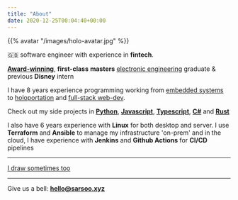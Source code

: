 ```yaml
---
title: "About"
date: 2020-12-25T00:04:40+00:00
---
```


{{% avatar "/images/holo-avatar.jpg" %}}

🇬🇧 software engineer with experience in __fintech__. 

[__Award-winning__](/dev-engineering/#awards), __first-class__ __masters__ [electronic engineering](/dev-engineering) graduate & previous __Disney__ intern

I have 8 years experience programming working from [embedded systems](/posts/iot) to [holoportation](/holo) and [full-stack web-dev](/mixonomer).

Check out my side projects in [__Python__](/mixonomer), [__Javascript__](/mixonomer), [__Typescript__](/selector), [__C#__](/selector) and [__Rust__](/posts/draught)

I also have 6 years experience with __Linux__ for both desktop and server. I use __Terraform__ and __Ansible__ to manage my infrastructure 'on-prem' and in the cloud, I have experience with __Jenkins__ and __Github Actions__ for __CI/CD__ pipelines

---

[I draw sometimes too](https://www.instagram.com/pack_it_in_/)

---

Give us a bell: [__hello@sarsoo.xyz__](mailto:hello@sarsoo.xyz)
